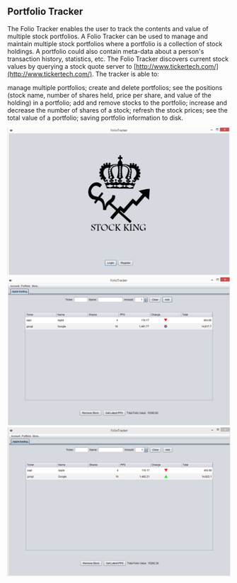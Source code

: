 ## Portfolio Tracker



The Folio Tracker enables the user to track the contents and value of multiple stock portfolios. A Folio Tracker can be used to manage and maintain multiple stock portfolios where a portfolio is a collection of stock holdings. A portfolio could also contain meta-data about a person's transaction history, statistics, etc. The Folio Tracker discovers current stock values by querying a stock quote server to [http://www.tickertech.com/](http://www.tickertech.com/). The tracker is able to:

  manage multiple portfolios;
  create and delete portfolios;
  see the positions (stock name, number of shares held, price per share, and value of the holding) in a portfolio;
  add and remove stocks to the portfolio;
  increase and decrease the number of shares of a stock;
  refresh the stock prices;
  see the total value of a portfolio;
  saving portfolio information to disk.
  
![Demo](j1.png)
![Demo](j4.png)
![Demo](j5.png)
